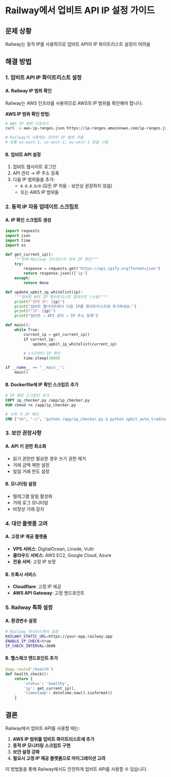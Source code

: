 # Railway에서 업비트 API IP 설정 가이드

## 문제 상황
Railway는 동적 IP를 사용하므로 업비트 API의 IP 화이트리스트 설정이 어려움

## 해결 방법

### 1. 업비트 API IP 화이트리스트 설정

#### A. Railway IP 범위 확인
Railway는 AWS 인프라를 사용하므로 AWS의 IP 범위를 확인해야 합니다.

**AWS IP 범위 확인 방법:**
```bash
# AWS IP 범위 다운로드
curl -o aws-ip-ranges.json https://ip-ranges.amazonaws.com/ip-ranges.json

# Railway이 사용하는 리전의 IP 범위 추출
# 보통 us-east-1, us-west-2, eu-west-1 등을 사용
```

#### B. 업비트 API 설정
1. 업비트 웹사이트 로그인
2. API 관리 → IP 주소 등록
3. 다음 IP 범위들을 추가:
   - `0.0.0.0/0` (모든 IP 허용 - 보안상 권장하지 않음)
   - 또는 AWS IP 범위들

### 2. 동적 IP 자동 업데이트 스크립트

#### A. IP 확인 스크립트 생성
```python
import requests
import json
import time
import os

def get_current_ip():
    """현재 Railway 인스턴스의 외부 IP 확인"""
    try:
        response = requests.get('https://api.ipify.org?format=json')
        return response.json()['ip']
    except:
        return None

def update_upbit_ip_whitelist(ip):
    """업비트 API IP 화이트리스트 업데이트 (수동)"""
    print(f"현재 IP: {ip}")
    print("업비트 웹사이트에서 다음 IP를 화이트리스트에 추가하세요:")
    print(f"IP: {ip}")
    print("업비트 → API 관리 → IP 주소 등록")

def main():
    while True:
        current_ip = get_current_ip()
        if current_ip:
            update_upbit_ip_whitelist(current_ip)
        
        # 1시간마다 IP 확인
        time.sleep(3600)

if __name__ == "__main__":
    main()
```

#### B. Dockerfile에 IP 확인 스크립트 추가
```dockerfile
# IP 확인 스크립트 추가
COPY ip_checker.py /app/ip_checker.py
RUN chmod +x /app/ip_checker.py

# 시작 시 IP 확인
CMD ["sh", "-c", "python /app/ip_checker.py & python upbit_auto_trading_bot_v5.py"]
```

### 3. 보안 권장사항

#### A. API 키 권한 최소화
- 읽기 권한만 필요한 경우 쓰기 권한 제거
- 거래 금액 제한 설정
- 일일 거래 한도 설정

#### B. 모니터링 설정
- 텔레그램 알림 활성화
- 거래 로그 모니터링
- 비정상 거래 감지

### 4. 대안 플랫폼 고려

#### A. 고정 IP 제공 플랫폼
- **VPS 서비스**: DigitalOcean, Linode, Vultr
- **클라우드 서비스**: AWS EC2, Google Cloud, Azure
- **전용 서버**: 고정 IP 보장

#### B. 프록시 서비스
- **Cloudflare**: 고정 IP 제공
- **AWS API Gateway**: 고정 엔드포인트

### 5. Railway 특화 설정

#### A. 환경변수 설정
```bash
# Railway 대시보드에서 설정
RAILWAY_STATIC_URL=https://your-app.railway.app
ENABLE_IP_CHECK=true
IP_CHECK_INTERVAL=3600
```

#### B. 헬스체크 엔드포인트 추가
```python
@app.route('/health')
def health_check():
    return {
        'status': 'healthy',
        'ip': get_current_ip(),
        'timestamp': datetime.now().isoformat()
    }
```

## 결론

Railway에서 업비트 API를 사용할 때는:
1. **AWS IP 범위를 업비트 화이트리스트에 추가**
2. **동적 IP 모니터링 스크립트 구현**
3. **보안 설정 강화**
4. **필요시 고정 IP 제공 플랫폼으로 마이그레이션 고려**

이 방법들을 통해 Railway에서도 안전하게 업비트 API를 사용할 수 있습니다. 